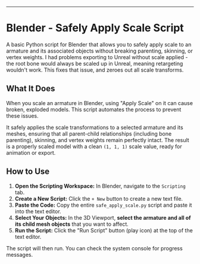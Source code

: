 ***

# Blender - Safely Apply Scale Script

A basic Python script for Blender that allows you to safely apply scale to an armature and its associated objects without breaking parenting, skinning, or vertex weights. I had problems exporting to Unreal without scale applied - the root bone would always be scaled up in Unreal, meaning retargeting wouldn't work. This fixes that issue, and zeroes out all scale transforms.

## What It Does

When you scale an armature in Blender, using "Apply Scale" on it can cause broken, exploded models. This script automates the process to prevent these issues.

It safely applies the scale transformations to a selected armature and its meshes, ensuring that all parent-child relationships (including bone parenting), skinning, and vertex weights remain perfectly intact. The result is a properly scaled model with a clean `(1, 1, 1)` scale value, ready for animation or export.

## How to Use

1.  **Open the Scripting Workspace:** In Blender, navigate to the `Scripting` tab.
2.  **Create a New Script:** Click the `+ New` button to create a new text file.
3.  **Paste the Code:** Copy the entire `safe_apply_scale.py` script and paste it into the text editor.
4.  **Select Your Objects:** In the 3D Viewport, **select the armature and all of its child mesh objects** that you want to affect.
5.  **Run the Script:** Click the "Run Script" button (play icon) at the top of the text editor.

The script will then run. You can check the system console for progress messages.
